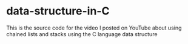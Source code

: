 # data-structure-in-C
This is the source code for the video I posted on YouTube about using chained lists and stacks using the C language data structure
